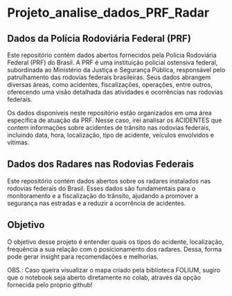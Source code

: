 # Projeto_analise_dados_PRF_Radar

## Dados da Polícia Rodoviária Federal (PRF)
Este repositório contém dados abertos fornecidos pela Polícia Rodoviária Federal (PRF) do Brasil. A PRF é uma instituição policial ostensiva federal, subordinada ao Ministério da Justiça e Segurança Pública, responsável pelo patrulhamento das rodovias federais brasileiras. Seus dados abrangem diversas áreas, como acidentes, fiscalizações, operações, entre outros, oferecendo uma visão detalhada das atividades e ocorrências nas rodovias federais.

Os dados disponíveis neste repositório estão organizados em uma área específica de atuação da PRF. Nesse caso, irei analisar os ACIDENTES que contem informações sobre acidentes de trânsito nas rodovias federais, incluindo data, hora, localização, tipo de acidente, veículos envolvidos e vítimas.

## Dados dos Radares nas Rodovias Federais
Este repositório contém dados abertos sobre os radares instalados nas rodovias federais do Brasil. Esses dados são fundamentais para o monitoramento e a fiscalização do trânsito, ajudando a promover a segurança nas estradas e a reduzir a ocorrência de acidentes.

## Objetivo
O objetivo desse projeto é entender quais os tipos do acidente, localização, frequência a sua relação com o posicionamento dos radares. Dessa, forma pode gerar insight para recomendações e melhorias. 

OBS.: Caso queira visualizar o mapa criado pela biblioteca FOLIUM, sugiro que o notebook seja aberto diretamente no colab, através da opção fornecida pelo próprio github!
